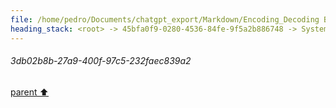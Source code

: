 ```yaml
---
file: /home/pedro/Documents/chatgpt_export/Markdown/Encoding_Decoding Benchmark Results.md
heading_stack: <root> -> 45bfa0f9-0280-4536-84fe-9f5a2b886748 -> System -> 6e6dc52e-87cd-443f-8455-8f3b2627c1a5 -> System -> aaa2d7d6-5705-4351-a4b5-6ac5b9bb328d -> User -> 2fb2df16-e3b9-43e8-b679-167cac98874e -> Assistant -> 99cabd56-53c1-4d29-95a7-64a236319ddf -> Tool -> 6e23f93f-78cb-4931-95c5-1a03ade96cc2 -> Assistant -> 6417ee72-c53a-491c-b535-4ee25c0edae1 -> Tool -> 196bf9c5-4a6e-4346-8dee-a0640c7dc5c2 -> Assistant -> aaa2ab41-acb8-41a3-b1d0-b8ec666f58a5 -> User -> e26c263d-ac9c-47fd-aa9a-583f3b0038e7 -> Assistant -> URL Encoding (Percent Encoding) -> HTML Entity Encoding -> Quoted-Printable -> Uuencoding -> Ascii85 -> BinHex -> yEnc -> MIME Encoding -> Custom Encoding Schemes -> aaa2624b-ce6d-47fc-a9f8-ff22012ba9a1 -> User -> 3f70515d-968c-41f2-b4af-5f16bd1589f1 -> Assistant -> URL Encoding (Percent Encoding) -> HTML Entity Encoding -> Quoted-Printable -> Uuencoding -> Ascii85 -> Custom Encoding Schemes -> aaa20384-524c-408d-bf28-28bc2e403bb5 -> User -> 3db02b8b-27a9-400f-97c5-232faec839a2
---
```

###### 3db02b8b-27a9-400f-97c5-232faec839a2
[parent ⬆️](#aaa20384-524c-408d-bf28-28bc2e403bb5)
